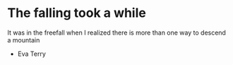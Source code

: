 # The falling took a while

It was in the freefall when I 
realized there is more than
one way to descend a mountain

- Eva Terry
